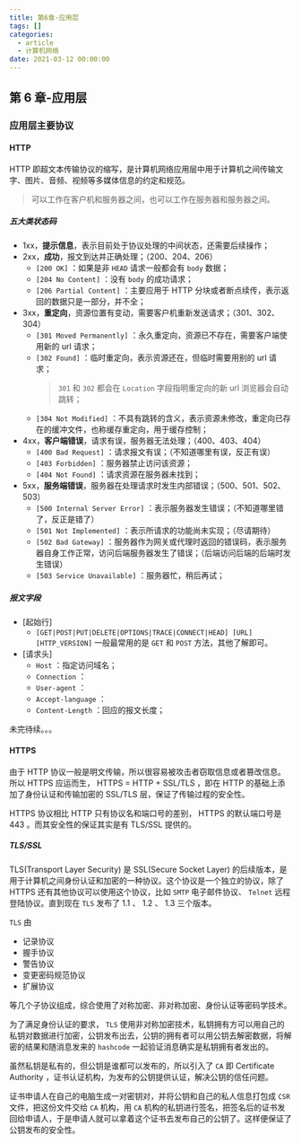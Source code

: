 ```yaml
---
title: 第6章-应用层
tags: []
categories:
  - article
  - 计算机网络
date: 2021-03-12 00:00:00
---
```


<style>
.center {
width: auto;
display: table;
margin - left: auto;
margin - right: auto;
}
// 图片居中
img {
position: relative;
left: 50%;
transform: translateX(-50%);
}
</style>

## 第 6 章-应用层

### 应用层主要协议

#### HTTP

HTTP 即超文本传输协议的缩写，是计算机网络应用层中用于计算机之间传输文字、图片、音频、视频等多媒体信息的约定和规范。

> 可以工作在客户机和服务器之间，也可以工作在服务器和服务器之间。

##### 五大类状态码

- 1xx，**提示信息**，表示目前处于协议处理的中间状态，还需要后续操作；
- 2xx，**成功**，报文到达并正确处理；（200、204、206）
  - `[200 OK]` ：如果是非 `HEAD` 请求一般都会有 `body` 数据；
  - `[204 No Content]` ：没有 `body` 的成功请求；
  - `[206 Partial Content]` ：主要应用于 HTTP 分块或者断点续传，表示返回的数据只是一部分，并不全；
- 3xx，**重定向**，资源位置有变动，需要客户机重新发送请求；（301、302、304）
  - `[301 Moved Permanently]` ：永久重定向，资源已不存在，需要客户端使用新的 url 请求；
  - `[302 Found]` ：临时重定向，表示资源还在，但临时需要用别的 url 请求；
    > `301` 和 `302` 都会在 `Location` 字段指明重定向的新 url 浏览器会自动跳转；
  - `[304 Not Modified]` ：不具有跳转的含义，表示资源未修改，重定向已存在的缓冲文件，也称缓存重定向，用于缓存控制；
- 4xx，**客户端错误**，请求有误，服务器无法处理；（400、403、404）
  - `[400 Bad Request]` ：请求报文有误；（不知道哪里有误，反正有误）
  - `[403 Forbidden]` ：服务器禁止访问该资源；
  - `[404 Not Found]` ：请求资源在服务器未找到；
- 5xx，**服务端错误**，服务器在处理请求时发生内部错误；（500、501、502、503）
  - `[500 Internal Server Error]` ：表示服务器发生错误；（不知道哪里错了，反正是错了）
  - `[501 Not Implemented]` ：表示所请求的功能尚未实现；（尽请期待）
  - `[502 Bad Gateway]` ：服务器作为网关或代理时返回的错误码，表示服务器自身工作正常，访问后端服务器发生了错误；（后端访问后端的后端时发生错误）
  - `[503 Service Unavailable]` ：服务器忙，稍后再试；

##### 报文字段

- [起始行]
  - `[GET|POST|PUT|DELETE|OPTIONS|TRACE|CONNECT|HEAD] [URL] [HTTP_VERSION]`
    一般最常用的是 `GET` 和 `POST` 方法，其他了解即可。
- [请求头]
  - `Host` ：指定访问域名；
  - `Connection` ：
  - `User-agent` ：
  - `Accept-language` ：
  - `Content-Length` ：回应的报文长度；

未完待续。。。

#### HTTPS

由于 HTTP 协议一般是明文传输，所以很容易被攻击者窃取信息或者篡改信息。所以 HTTPS 应运而生， HTTPS = HTTP + SSL/TLS ，即在 HTTP 的基础上添加了身份认证和传输加密的 SSL/TLS 层，保证了传输过程的安全性。

HTTPS 协议相比 HTTP 只有协议名和端口号的差别， HTTPS 的默认端口号是 443 。而其安全性的保证其实是有 TLS/SSL 提供的。

##### TLS/SSL

TLS(Transport Layer Security) 是 SSL(Secure Socket Layer) 的后续版本，是用于计算机之间身份认证和加密的一种协议。这个协议是一个独立的协议，除了 HTTPS 还有其他协议可以使用这个协议，比如 `SMTP` 电子邮件协议、 `Telnet` 远程登陆协议。直到现在 `TLS` 发布了 1.1 、 1.2 、 1.3 三个版本。

`TLS` 由

- 记录协议
- 握手协议
- 警告协议
- 变更密码规范协议
- 扩展协议

等几个子协议组成，综合使用了对称加密、非对称加密、身份认证等密码学技术。

为了满足身份认证的要求， `TLS` 使用非对称加密技术，私钥拥有方可以用自己的私钥对数据进行加密，公钥发布出去，公钥的拥有者可以用公钥去解密数据，将解密的结果和随消息发来的 `hashcode` 一起验证消息确实是私钥拥有者发出的。

虽然私钥是私有的，但公钥是谁都可以发布的，所以引入了 `CA` 即 Certificate Authority ，证书认证机构，为发布的公钥提供认证，解决公钥的信任问题。

证书申请人在自己的电脑生成一对密钥对，并将公钥和自己的私人信息打包成 `CSR` 文件，把这份文件交给 `CA` 机构，用 `CA` 机构的私钥进行签名，把签名后的证书发回给申请人，于是申请人就可以拿着这个证书去发布自己的公钥了。这样便保证了公钥发布的安全性。
